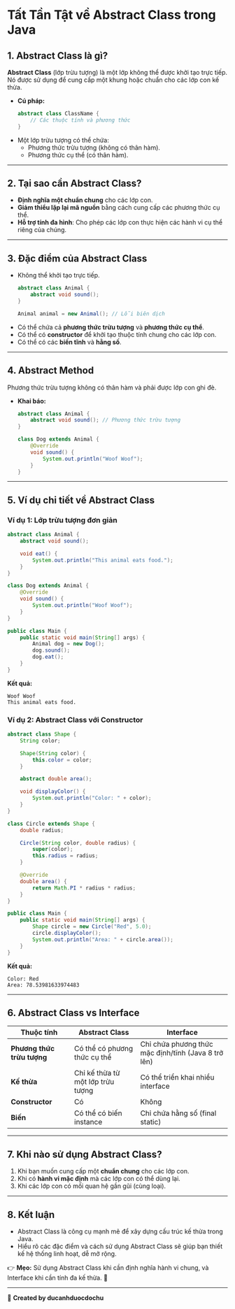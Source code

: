 # Tất Tần Tật về Abstract Class trong Java

## 1. Abstract Class là gì?
**Abstract Class** (lớp trừu tượng) là một lớp không thể được khởi tạo trực tiếp. Nó được sử dụng để cung cấp một khung hoặc chuẩn cho các lớp con kế thừa.

- **Cú pháp:**
  ```java
  abstract class ClassName {
      // Các thuộc tính và phương thức
  }
  ```
- Một lớp trừu tượng có thể chứa:
  - Phương thức trừu tượng (không có thân hàm).
  - Phương thức cụ thể (có thân hàm).

---

## 2. Tại sao cần Abstract Class?
- **Định nghĩa một chuẩn chung** cho các lớp con.
- **Giảm thiểu lặp lại mã nguồn** bằng cách cung cấp các phương thức cụ thể.
- **Hỗ trợ tính đa hình**: Cho phép các lớp con thực hiện các hành vi cụ thể riêng của chúng.

---

## 3. Đặc điểm của Abstract Class
- Không thể khởi tạo trực tiếp.
  ```java
  abstract class Animal {
      abstract void sound();
  }

  Animal animal = new Animal(); // Lỗi biên dịch
  ```
- Có thể chứa cả **phương thức trừu tượng** và **phương thức cụ thể**.
- Có thể có **constructor** để khởi tạo thuộc tính chung cho các lớp con.
- Có thể có các **biến tĩnh** và **hằng số**.

---

## 4. Abstract Method
Phương thức trừu tượng không có thân hàm và phải được lớp con ghi đè.

- **Khai báo:**
  ```java
  abstract class Animal {
      abstract void sound(); // Phương thức trừu tượng
  }

  class Dog extends Animal {
      @Override
      void sound() {
          System.out.println("Woof Woof");
      }
  }
  ```

---

## 5. Ví dụ chi tiết về Abstract Class
### Ví dụ 1: Lớp trừu tượng đơn giản
```java
abstract class Animal {
    abstract void sound();

    void eat() {
        System.out.println("This animal eats food.");
    }
}

class Dog extends Animal {
    @Override
    void sound() {
        System.out.println("Woof Woof");
    }
}

public class Main {
    public static void main(String[] args) {
        Animal dog = new Dog();
        dog.sound();
        dog.eat();
    }
}
```
**Kết quả:**
```
Woof Woof
This animal eats food.
```

### Ví dụ 2: Abstract Class với Constructor
```java
abstract class Shape {
    String color;

    Shape(String color) {
        this.color = color;
    }

    abstract double area();

    void displayColor() {
        System.out.println("Color: " + color);
    }
}

class Circle extends Shape {
    double radius;

    Circle(String color, double radius) {
        super(color);
        this.radius = radius;
    }

    @Override
    double area() {
        return Math.PI * radius * radius;
    }
}

public class Main {
    public static void main(String[] args) {
        Shape circle = new Circle("Red", 5.0);
        circle.displayColor();
        System.out.println("Area: " + circle.area());
    }
}
```
**Kết quả:**
```
Color: Red
Area: 78.53981633974483
```

---

## 6. Abstract Class vs Interface
| **Thuộc tính**               | **Abstract Class**                     | **Interface**                            |
|------------------------------|----------------------------------------|-----------------------------------------|
| **Phương thức trừu tượng**   | Có thể có phương thức cụ thể           | Chỉ chứa phương thức mặc định/tĩnh (Java 8 trở lên) |
| **Kế thừa**                  | Chỉ kế thừa từ một lớp trừu tượng      | Có thể triển khai nhiều interface       |
| **Constructor**              | Có                                      | Không                                    |
| **Biến**                     | Có thể có biến instance                | Chỉ chứa hằng số (final static)         |

---

## 7. Khi nào sử dụng Abstract Class?
1. Khi bạn muốn cung cấp một **chuẩn chung** cho các lớp con.
2. Khi có **hành vi mặc định** mà các lớp con có thể dùng lại.
3. Khi các lớp con có mối quan hệ gần gũi (cùng loại).

---

## 8. Kết luận
- Abstract Class là công cụ mạnh mẽ để xây dựng cấu trúc kế thừa trong Java.
- Hiểu rõ các đặc điểm và cách sử dụng Abstract Class sẽ giúp bạn thiết kế hệ thống linh hoạt, dễ mở rộng.

👉 **Mẹo:** Sử dụng Abstract Class khi cần định nghĩa hành vi chung, và Interface khi cần tính đa kế thừa. 🚀

---

📝 **Created by ducanhduocdochu**
